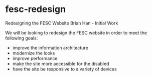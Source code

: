 # fesc-redesign
Redesigning the FESC Website
Brian Han - Initial Work


We will be looking to redesign the FESC website in order to meet the following goals:
- improve the information architecture
- modernize the looks
- improve performance
- make the site more accessible for the disabled
- have the site be responsive to a variety of devices